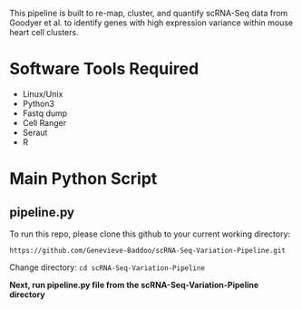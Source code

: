 This pipeline is built to re-map, cluster, and quantify scRNA-Seq data from Goodyer et al. to identify genes with high expression variance within mouse heart cell clusters.


Software Tools Required
=========

* Linux/Unix
* Python3
* Fastq dump
* Cell Ranger
* Seraut
* R

Main Python Script
==================

pipeline.py
----------------

To run this repo, please clone this github to your current working directory:

`https://github.com/Genevieve-Baddoo/scRNA-Seq-Variation-Pipeline.git`

Change directory:
`cd scRNA-Seq-Variation-Pipeline`

**Next, run pipeline.py file from the scRNA-Seq-Variation-Pipeline directory**


